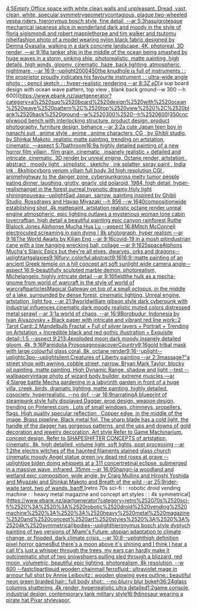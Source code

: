 [4:5](https://www.ebank.nz/aiartgenerator?category=4%3A5)[Empty Office space with white clean walls and unpleasant. Dread, vast, clean, white, specular,](https://www.ebank.nz/aiartgenerator?category=Empty%2520Office%2520space%2520with%2520white%2520clean%2520walls%2520and%2520unpleasant.%2520Dread%2C%2520vast%2C%2520clean%2C%2520white%2C%2520specular%2C)[symmetry](https://www.ebank.nz/aiartgenerator?category=symmetry)[geometry](https://www.ebank.nz/aiartgenerator?category=geometry)[contagious, plague two-wheeled vespa riders, hieronymus bosch style, fine detail, --ar 5:3](https://www.ebank.nz/aiartgenerator?category=contagious%2C%2520plague%2520two-wheeled%2520vespa%2520riders%2C%2520hieronymus%2520bosch%2520style%2C%2520fine%2520detail%2C%2520--ar%25205%3A3)[](https://www.ebank.nz/aiartgenerator?category=)[hasui](https://www.ebank.nz/aiartgenerator?category=hasui)[grotesque mechanical japanese alice in wonderland dark and moody in the style of floria sigismondi and robert mapplethorpe and tim walker and tsutomu nihei](https://www.ebank.nz/aiartgenerator?category=grotesque%2520mechanical%2520japanese%2520alice%2520in%2520wonderland%2520dark%2520and%2520moody%2520in%2520the%2520style%2520of%2520floria%2520sigismondi%2520and%2520robert%2520mapplethorpe%2520and%2520tim%2520walker%2520and%2520tsutomu%2520nihei)[fashion photo of a model wearing nylon black fabric designed by Demna Gvasalia, walking in a dark concrete landscape, 4K, photoreal, 3D render, —ar 9:16](https://www.ebank.nz/aiartgenerator?category=fashion%2520photo%2520of%2520a%2520model%2520wearing%2520nylon%2520black%2520fabric%2520designed%2520by%2520Demna%2520Gvasalia%2C%2520walking%2520in%2520a%2520dark%2520concrete%2520landscape%2C%25204K%2C%2520photoreal%2C%25203D%2520render%2C%2520%E2%80%94ar%25209%3A16)[a tanker ship in the middle of the ocean being smashed by huge waves in a storm, sinking ship,  photorealistic, matte painting, high details, high winds, gloomy, cinematic, haze, back lighting, atmospheric, nightmare, --ar 16:9](https://www.ebank.nz/aiartgenerator?category=a%2520tanker%2520ship%2520in%2520the%2520middle%2520of%2520the%2520ocean%2520being%2520smashed%2520by%2520huge%2520waves%2520in%2520a%2520storm%2C%2520sinking%2520ship%2C%2520%2520photorealistic%2C%2520matte%2520painting%2C%2520high%2520details%2C%2520high%2520winds%2C%2520gloomy%2C%2520cinematic%2C%2520haze%2C%2520back%2520lighting%2C%2520atmospheric%2C%2520nightmare%2C%2520--ar%252016%3A9)[](https://www.ebank.nz/aiartgenerator?category=)[--uplight](https://www.ebank.nz/aiartgenerator?category=--uplight)[2000](https://www.ebank.nz/aiartgenerator?category=2000)[450](https://www.ebank.nz/aiartgenerator?category=450)[the knudhole is full of instruments : : the proprietor proudly indicates his favourite instrument : : ultra-wide angle photo : : pencil sketch : : hyper-realistic rendering --ar 8:3](https://www.ebank.nz/aiartgenerator?category=the%2520knudhole%2520is%2520full%2520of%2520instruments%2520%3A%2520%3A%2520the%2520proprietor%2520proudly%2520indicates%2520his%2520favourite%2520instrument%2520%3A%2520%3A%2520ultra-wide%2520angle%2520photo%2520%3A%2520%3A%2520pencil%2520sketch%2520%3A%2520%3A%2520hyper-realistic%2520rendering%2520--ar%25208%3A3)[_Z eD_](https://www.ebank.nz/aiartgenerator?category=_Z%2520eD_)[a sup board design with ocean wave pattern, top view , blank back ground--w 300 --h 600](https://www.ebank.nz/aiartgenerator?category=a%2520sup%2520board%2520design%2520with%2520ocean%2520wave%2520pattern%2C%2520top%2520view%2520%2C%2520blank%2520back%2520ground--w%2520300%2520--h%2520600)[350](https://www.ebank.nz/aiartgenerator?category=350)[cnc plywood bench with interlocking structure, product design, product photography, furniture design, behance --ar 3:2](https://www.ebank.nz/aiartgenerator?category=cnc%2520plywood%2520bench%2520with%2520interlocking%2520structure%2C%2520product%2520design%2C%2520product%2520photography%2C%2520furniture%2520design%2C%2520behance%2520--ar%25203%3A2)[a cute Japan  teen boy in nanachi suit , anime style , anime , anime characters ,CG , by Ghibli studio, by Shinkai Makoto ,realistic,matte painting, trending on artstation, cinematic, —aspect 5:7](https://www.ebank.nz/aiartgenerator?category=a%2520cute%2520Japan%2520%2520teen%2520boy%2520in%2520nanachi%2520suit%2520%2C%2520anime%2520style%2520%2C%2520anime%2520%2C%2520anime%2520characters%2520%2CCG%2520%2C%2520by%2520Ghibli%2520studio%2C%2520by%2520Shinkai%2520Makoto%2520%2Crealistic%2Cmatte%2520painting%2C%2520trending%2520on%2520artstation%2C%2520cinematic%2C%2520%E2%80%94aspect%25205%3A7)[bathroom](https://www.ebank.nz/aiartgenerator?category=bathroom)[16:9](https://www.ebank.nz/aiartgenerator?category=16%3A9)[a highly detailed painting of a new horror film villain , film grain, cinematic , insanely realistic + detailed and intricate, cinematic, 3D render by unreal engine, Octane render, artstation , abstract , moody light , simplistic , sketchy , ink splatter, spray paint , India ink , 8k](https://www.ebank.nz/aiartgenerator?category=a%2520highly%2520detailed%2520painting%2520of%2520a%2520new%2520horror%2520film%2520villain%2520%2C%2520film%2520grain%2C%2520cinematic%2520%2C%2520insanely%2520realistic%2520%2B%2520detailed%2520and%2520intricate%2C%2520cinematic%2C%25203D%2520render%2520by%2520unreal%2520engine%2C%2520Octane%2520render%2C%2520artstation%2520%2C%2520abstract%2520%2C%2520moody%2520light%2520%2C%2520simplistic%2520%2C%2520sketchy%2520%2C%2520ink%2520splatter%2C%2520spray%2520paint%2520%2C%2520India%2520ink%2520%2C%25208k)[ship](https://www.ebank.nz/aiartgenerator?category=ship)[cyborg venom villain full body 3d high resolution CGI , anime](https://www.ebank.nz/aiartgenerator?category=cyborg%2520venom%2520villain%2520full%2520body%25203d%2520high%2520resolution%2520CGI%2520%2C%2520anime)[highway to the danger zone, cyberpunk](https://www.ebank.nz/aiartgenerator?category=highway%2520to%2520the%2520danger%2520zone%2C%2520cyberpunk)[gross melty tumor people eating dinner, laughing, grotty, gnarly, old polaroid, 1984, high detail, hyper-realism](https://www.ebank.nz/aiartgenerator?category=gross%2520melty%2520tumor%2520people%2520eating%2520dinner%2C%2520laughing%2C%2520grotty%2C%2520gnarly%2C%2520old%2520polaroid%2C%25201984%2C%2520high%2520detail%2C%2520hyper-realism)[angel in the forest,surreal hypnotic,dreamy,Holy light shining](https://www.ebank.nz/aiartgenerator?category=angel%2520in%2520the%2520forest%2Csurreal%2520hypnotic%2Cdreamy%2CHoly%2520light%2520shining)[nouveau](https://www.ebank.nz/aiartgenerator?category=nouveau)[--uplight](https://www.ebank.nz/aiartgenerator?category=--uplight)[Sad Japan, sarrow, painting inspired by Ghibli Studio, Rossdraws and Hayao Miyazaki --h 856 --w 1640](https://www.ebank.nz/aiartgenerator?category=Sad%2520Japan%2C%2520sarrow%2C%2520painting%2520inspired%2520by%2520Ghibli%2520Studio%2C%2520Rossdraws%2520and%2520Hayao%2520Miyazaki%2520--h%2520856%2520--w%25201640)[composition](https://www.ebank.nz/aiartgenerator?category=composition)[wide establishing shot, 4k mattepaint, artstation  realistic octane render unreal engine atmospheric, epic lighting,outlaws a mysterious woman lone cabin  lovecraftian, high detail a beautiful painting epic canyon rainforest Ruthe Blalock Jones Alphonse Mucha  Hua Lu --aspect 16:8](https://www.ebank.nz/aiartgenerator?category=wide%2520establishing%2520shot%2C%25204k%2520mattepaint%2C%2520artstation%2520%2520realistic%2520octane%2520render%2520unreal%2520engine%2520atmospheric%2C%2520epic%2520lighting%2Coutlaws%2520a%2520mysterious%2520woman%2520lone%2520cabin%2520%2520lovecraftian%2C%2520high%2520detail%2520a%2520beautiful%2520painting%2520epic%2520canyon%2520rainforest%2520Ruthe%2520Blalock%2520Jones%2520Alphonse%2520Mucha%2520%2520Hua%2520Lu%2520--aspect%252016%3A8)[Mitch McConnell electrocuted screaming in pain dying | 8k photograph, hyper realism —ar 9:16](https://www.ebank.nz/aiartgenerator?category=Mitch%2520McConnell%2520electrocuted%2520screaming%2520in%2520pain%2520dying%2520%7C%25208k%2520photograph%2C%2520hyper%2520realism%2520%E2%80%94ar%25209%3A16)[The World Awaits by Kilian Eng --ar 9:16](https://www.ebank.nz/aiartgenerator?category=The%2520World%2520Awaits%2520by%2520Kilian%2520Eng%2520--ar%25209%3A16)[covid-19 in a mosh pit](https://www.ebank.nz/aiartgenerator?category=covid-19%2520in%2520a%2520mosh%2520pit)[industrian cane with a low hanging wrecking ball, collage —ar 9:16](https://www.ebank.nz/aiartgenerator?category=industrian%2520cane%2520with%2520a%2520low%2520hanging%2520wrecking%2520ball%2C%2520collage%2520%E2%80%94ar%25209%3A16)[25](https://www.ebank.nz/aiartgenerator?category=25)[space](https://www.ebank.nz/aiartgenerator?category=space)[Alphons Mucha's Slavic Epics but they're all elves, dwarves, orks and dragons](https://www.ebank.nz/aiartgenerator?category=Alphons%2520Mucha%27s%2520Slavic%2520Epics%2520but%2520they%27re%2520all%2520elves%2C%2520dwarves%2C%2520orks%2520and%2520dragons)[--uplight](https://www.ebank.nz/aiartgenerator?category=--uplight)[art](https://www.ebank.nz/aiartgenerator?category=art)[galaxies](https://www.ebank.nz/aiartgenerator?category=galaxies)[9:16](https://www.ebank.nz/aiartgenerator?category=9%3A16)[fury::colorful:abstract](https://www.ebank.nz/aiartgenerator?category=fury%3A%3Acolorful%3Aabstract)[9:16](https://www.ebank.nz/aiartgenerator?category=9%3A16)[16:9](https://www.ebank.nz/aiartgenerator?category=16%3A9)[::](https://www.ebank.nz/aiartgenerator?category=%3A%3A)[matte painting of an ancient Greek temple on a hill concept art,soft sunlight,wide camera angle--aspect 16:9-](https://www.ebank.nz/aiartgenerator?category=matte%2520painting%2520of%2520an%2520ancient%2520Greek%2520temple%2520on%2520a%2520hill%2520concept%2520art%2Csoft%2520sunlight%2Cwide%2520camera%2520angle--aspect%252016%3A9-)[beautifully sculpted marble demon, photorealism, Michelangelo, highly intricate detail --ar 9:16](https://www.ebank.nz/aiartgenerator?category=beautifully%2520sculpted%2520marble%2520demon%2C%2520photorealism%2C%2520Michelangelo%2C%2520highly%2520intricate%2520detail%2520--ar%25209%3A16)[field](https://www.ebank.nz/aiartgenerator?category=field)[the hulk as a mecha-gnome from world of warcraft in the style of world of warcraft](https://www.ebank.nz/aiartgenerator?category=the%2520hulk%2520as%2520a%2520mecha-gnome%2520from%2520world%2520of%2520warcraft%2520in%2520the%2520style%2520of%2520world%2520of%2520warcraft)[particles](https://www.ebank.nz/aiartgenerator?category=particles)[Magical Gateway on top of a small octopus, in the middle of a lake, surrounded by dense forest, cinematic lighting, Unreal engine, artstation, light fog, --ar 21:9](https://www.ebank.nz/aiartgenerator?category=Magical%2520Gateway%2520on%2520top%2520of%2520a%2520small%2520octopus%2C%2520in%2520the%2520middle%2520of%2520a%2520lake%2C%2520surrounded%2520by%2520dense%2520forest%2C%2520cinematic%2520lighting%2C%2520Unreal%2520engine%2C%2520artstation%2C%2520light%2520fog%2C%2520--ar%252021%3A9)[world](https://www.ebank.nz/aiartgenerator?category=world)[william gibson style dark cyberpunk with industrial influences cinematic dark moody realistic muted colors distressed metal sprawl --ar 3:1](https://www.ebank.nz/aiartgenerator?category=william%2520gibson%2520style%2520dark%2520cyberpunk%2520with%2520industrial%2520influences%2520cinematic%2520dark%2520moody%2520realistic%2520muted%2520colors%2520distressed%2520metal%2520sprawl%2520--ar%25203%3A1)[a world of chaos, --ar 16:9](https://www.ebank.nz/aiartgenerator?category=a%2520world%2520of%2520chaos%2C%2520--ar%252016%3A9)[Borobudur, Indonesia by Ivan Aivazovsky + Black paper with intricate and vibrant red line work::2 Tarot Card::2 Mandelbulb Fractal + Full of silver layers + Portrait + Trending on Artstation + Incredible black and red gothic illustration + Exquisite detail::1.5 --aspect 9:21](https://www.ebank.nz/aiartgenerator?category=Borobudur%2C%2520Indonesia%2520by%2520Ivan%2520Aivazovsky%2520%2B%2520Black%2520paper%2520with%2520intricate%2520and%2520vibrant%2520red%2520line%2520work%3A%3A2%2520Tarot%2520Card%3A%3A2%2520Mandelbulb%2520Fractal%2520%2B%2520Full%2520of%2520silver%2520layers%2520%2B%2520Portrait%2520%2B%2520Trending%2520on%2520Artstation%2520%2B%2520Incredible%2520black%2520and%2520red%2520gothic%2520illustration%2520%2B%2520Exquisite%2520detail%3A%3A1.5%2520--aspect%25209%3A21)[3:4](https://www.ebank.nz/aiartgenerator?category=3%3A4)[exploded moon dark moody insanely detailed gloom, 4k, 9:16](https://www.ebank.nz/aiartgenerator?category=exploded%2520moon%2520dark%2520moody%2520insanely%2520detailed%2520gloom%2C%25204k%2C%25209%3A16)[Pareidolia Prosopagnosia](https://www.ebank.nz/aiartgenerator?category=Pareidolia%2520Prosopagnosia)[cover](https://www.ebank.nz/aiartgenerator?category=cover)[Country](https://www.ebank.nz/aiartgenerator?category=Country)[9:16](https://www.ebank.nz/aiartgenerator?category=9%3A16)[gold tribal mask  with large colourful glass coral, 8k, octane render](https://www.ebank.nz/aiartgenerator?category=gold%2520tribal%2520mask%2520%2520with%2520large%2520colourful%2520glass%2520coral%2C%25208k%2C%2520octane%2520render)[9:16](https://www.ebank.nz/aiartgenerator?category=9%3A16)[--uplight](https://www.ebank.nz/aiartgenerator?category=--uplight)[--uplight](https://www.ebank.nz/aiartgenerator?category=--uplight)[c3po](https://www.ebank.nz/aiartgenerator?category=c3po)[--uplight](https://www.ebank.nz/aiartgenerator?category=--uplight)[silent,](https://www.ebank.nz/aiartgenerator?category=silent%2C)[Creatures of Liberty painting --ar 2:3](https://www.ebank.nz/aiartgenerator?category=Creatures%2520of%2520Liberty%2520painting%2520--ar%25202%3A3)[massage?"](https://www.ebank.nz/aiartgenerator?category=massage%3F%22)[a street shop with awning, cobble street, narrow, Bryan Mark Taylor, blocky oil painting, matte painting, High Dynamic Range, shadow and light --test --wallpaper](https://www.ebank.nz/aiartgenerator?category=a%2520street%2520shop%2520with%2520awning%2C%2520cobble%2520street%2C%2520narrow%2C%2520Bryan%2520Mark%2520Taylor%2C%2520blocky%2520oil%2520painting%2C%2520matte%2520painting%2C%2520High%2520Dynamic%2520Range%2C%2520shadow%2520and%2520light%2520--test%2520--wallpaper)[vintage photo of wizard body builder, extreme muscles —ar 4:5](https://www.ebank.nz/aiartgenerator?category=vintage%2520photo%2520of%2520wizard%2520body%2520builder%2C%2520extreme%2520muscles%2520%E2%80%94ar%25204%3A5)[large battle Mecha gardening in a labyrinth garden in front of a huge villa, creek, birds, dramatic lighting, matte painting, highly detailed, cgsociety, hyperrealistic, --no dof, --ar 16:9](https://www.ebank.nz/aiartgenerator?category=large%2520battle%2520Mecha%2520gardening%2520in%2520a%2520labyrinth%2520garden%2520in%2520front%2520of%2520a%2520huge%2520villa%2C%2520creek%2C%2520birds%2C%2520dramatic%2520lighting%2C%2520matte%2520painting%2C%2520highly%2520detailed%2C%2520cgsociety%2C%2520hyperrealistic%2C%2520--no%2520dof%2C%2520--ar%252016%3A9)[narrating](https://www.ebank.nz/aiartgenerator?category=narrating)[A blueprint of steampunk style fully displayed Dagger, prop design, weapon design,  trending on Pinterest.com , Lots of small windows, chimneys, propellers, flags, High quality specular reflection ,  Copper  edge, in the middle of the image, Brass pipeline,  Black metal foil,  The sharp blade has a cold light, the handle of the dagger has gorgeous patterns, and the ups and downs of gold decoration and jewelry decoration, Art style Refer to Game Machinarium.  concept design, Refer to SHAPESHIFTER CONCEPTS  of artstation, cinematic,  8k, high detailed,  volume light,  soft lights,  post processing    --ar 1:2](https://www.ebank.nz/aiartgenerator?category=A%2520blueprint%2520of%2520steampunk%2520style%2520fully%2520displayed%2520Dagger%2C%2520prop%2520design%2C%2520weapon%2520design%2C%2520%2520trending%2520on%2520Pinterest.com%2520%2C%2520Lots%2520of%2520small%2520windows%2C%2520chimneys%2C%2520propellers%2C%2520flags%2C%2520High%2520quality%2520specular%2520reflection%2520%2C%2520%2520Copper%2520%2520edge%2C%2520in%2520the%2520middle%2520of%2520the%2520image%2C%2520Brass%2520pipeline%2C%2520%2520Black%2520metal%2520foil%2C%2520%2520The%2520sharp%2520blade%2520has%2520a%2520cold%2520light%2C%2520the%2520handle%2520of%2520the%2520dagger%2520has%2520gorgeous%2520patterns%2C%2520and%2520the%2520ups%2520and%2520downs%2520of%2520gold%2520decoration%2520and%2520jewelry%2520decoration%2C%2520Art%2520style%2520Refer%2520to%2520Game%2520Machinarium.%2520%2520concept%2520design%2C%2520Refer%2520to%2520SHAPESHIFTER%2520CONCEPTS%2520%2520of%2520artstation%2C%2520cinematic%2C%2520%25208k%2C%2520high%2520detailed%2C%2520%2520volume%2520light%2C%2520%2520soft%2520lights%2C%2520%2520post%2520processing%2520%2520%2520%2520--ar%25201%3A2)[the electro witches of the haunted filaments stained glass church cinematic moody Angel statue green ivy dead red roses at grave --uplight](https://www.ebank.nz/aiartgenerator?category=the%2520electro%2520witches%2520of%2520the%2520haunted%2520filaments%2520stained%2520glass%2520church%2520cinematic%2520moody%2520Angel%2520statue%2520green%2520ivy%2520dead%2520red%2520roses%2520at%2520grave%2520--uplight)[joe biden doing whippets at a 311 concert](https://www.ebank.nz/aiartgenerator?category=joe%2520biden%2520doing%2520whippets%2520at%2520a%2520311%2520concert)[retinal eclipse, submerged in a massive wave, infrared, 35mm —ar 16:9](https://www.ebank.nz/aiartgenerator?category=retinal%2520eclipse%2C%2520submerged%2520in%2520a%2520massive%2520wave%2C%2520infrared%2C%252035mm%2520%E2%80%94ar%252016%3A9)[Shangri-la woodland and wetland,epic composition, wide angle, by Craig Mullins and Hiroshi Yoshida and Miyazaki and Shinkai Makoto and Breath of the wild --ar 25:9](https://www.ebank.nz/aiartgenerator?category=Shangri-la%2520woodland%2520and%2520wetland%2Cepic%2520composition%2C%2520wide%2520angle%2C%2520by%2520Craig%2520Mullins%2520and%2520Hiroshi%2520Yoshida%2520and%2520Miyazaki%2520and%2520Shinkai%2520Makoto%2520and%2520Breath%2520of%2520the%2520wild%2520--ar%252025%3A9)[rider-waite tarot. two of wands. banff.](https://www.ebank.nz/aiartgenerator?category=rider-waite%2520tarot.%2520two%2520of%2520wands.%2520banff.)[retro 70s sci-fi : : robotic droid vending machine : : heavy metal magazine and concept art styles : : 4k symmetrical](https://www.ebank.nz/aiartgenerator?category=retro%252070s%2520sci-fi%2520%3A%2520%3A%2520robotic%2520droid%2520vending%2520machine%2520%3A%2520%3A%2520heavy%2520metal%2520magazine%2520and%2520concept%2520art%2520styles%2520%3A%2520%3A%25204k%2520symmetrical)[bodies](https://www.ebank.nz/aiartgenerator?category=bodies)[--uplight](https://www.ebank.nz/aiartgenerator?category=--uplight)[hieronymus bosch style dyptych painting of two versions of Miami's Future: utopian adaptation to climate change, or flooded, dark climate crisis. --ar 10:8](https://www.ebank.nz/aiartgenerator?category=hieronymus%2520bosch%2520style%2520dyptych%2520painting%2520of%2520two%2520versions%2520of%2520Miami%27s%2520Future%3A%2520utopian%2520adaptation%2520to%2520climate%2520change%2C%2520or%2520flooded%2C%2520dark%2520climate%2520crisis.%2520--ar%252010%3A8)[--uplight](https://www.ebank.nz/aiartgenerator?category=--uplight)[high definition pixel horror games](https://www.ebank.nz/aiartgenerator?category=high%2520definition%2520pixel%2520horror%2520games)[But there's a moon above it's shining and I think I hear a call It's just a whisper through the trees, my ears can hardly make it out](https://www.ebank.nz/aiartgenerator?category=But%2520there%27s%2520a%2520moon%2520above%2520it%27s%2520shining%2520and%2520I%2520think%2520I%2520hear%2520a%2520call%2520It%27s%2520just%2520a%2520whisper%2520through%2520the%2520trees%2C%2520my%2520ears%2520can%2520hardly%2520make%2520it%2520out)[cinematic shot of two snowshoers pulling sled through a blizzard, red moon, volumetric, beautiful epic lighting, photorealism, 8k resolution, --w 600 --fast](https://www.ebank.nz/aiartgenerator?category=cinematic%2520shot%2520of%2520two%2520snowshoers%2520pulling%2520sled%2520through%2520a%2520blizzard%2C%2520red%2520moon%2C%2520volumetric%2C%2520beautiful%2520epic%2520lighting%2C%2520photorealism%2C%25208k%2520resolution%2C%2520--w%2520600%2520--fast)[clipart](https://www.ebank.nz/aiartgenerator?category=clipart)[liquid wooden chainmail ferrofluid:: ultraviolet mage in armour full shot by Annie Leibovitz:: wooden glowing eyes outline:: beautiful neon green braided hair:: full body shot:: --no blurry blur bokeh](https://www.ebank.nz/aiartgenerator?category=liquid%2520wooden%2520chainmail%2520ferrofluid%3A%3A%2520ultraviolet%2520mage%2520in%2520armour%2520full%2520shot%2520by%2520Annie%2520Leibovitz%3A%3A%2520wooden%2520glowing%2520eyes%2520outline%3A%3A%2520beautiful%2520neon%2520green%2520braided%2520hair%3A%3A%2520full%2520body%2520shot%3A%3A%2520--no%2520blurry%2520blur%2520bokeh)[36:24](https://www.ebank.nz/aiartgenerator?category=36%3A24)[glass columns shattering, 4k render, hyperrealistic ultra detailed](https://www.ebank.nz/aiartgenerator?category=glass%2520columns%2520shattering%2C%25204k%2520render%2C%2520hyperrealistic%2520ultra%2520detailed)[1:2](https://www.ebank.nz/aiartgenerator?category=1%3A2)[game console, industrial design, contemporary tank military style](https://www.ebank.nz/aiartgenerator?category=game%2520console%2C%2520industrial%2520design%2C%2520contemporary%2520tank%2520military%2520style)[16:9](https://www.ebank.nz/aiartgenerator?category=16%3A9)[dinosaur wearing a pirate hat Pixar style](https://www.ebank.nz/aiartgenerator?category=dinosaur%2520wearing%2520a%2520pirate%2520hat%2520Pixar%2520style)[vapor,](https://www.ebank.nz/aiartgenerator?category=vapor%2C)